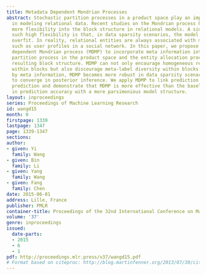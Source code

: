 ```yaml
---
title: Metadata Dependent Mondrian Processes
abstract: Stochastic partition processes in a product space play an important role
  in modeling relational data. Recent studies on the Mondrian process have introduced
  more flexibility into the block structure in relational models. A side-effect of
  such high flexibility is that, in data sparsity scenarios, the model is prone to
  overfit. In reality, relational entities are always associated with meta information,
  such as user profiles in a social network. In this paper, we propose a metadata
  dependent Mondrian process (MDMP) to incorporate meta information into the stochastic
  partition process in the product space and the entity allocation process on the
  resulting block structure. MDMP can not only encourage homogeneous relational interactions
  within blocks but also discourage meta-label diversity within blocks. Regularized
  by meta information, MDMP becomes more robust in data sparsity scenarios and easier
  to converge in posterior inference. We apply MDMP to link prediction and rating
  prediction and demonstrate that MDMP is more effective than the baseline models
  in prediction accuracy with a more parsimonious model structure.
layout: inproceedings
series: Proceedings of Machine Learning Research
id: wangd15
month: 0
firstpage: 1339
lastpage: 1347
page: 1339-1347
sections: 
author:
- given: Yi
  family: Wang
- given: Bin
  family: Li
- given: Yang
  family: Wang
- given: Fang
  family: Chen
date: 2015-06-01
address: Lille, France
publisher: PMLR
container-title: Proceedings of the 32nd International Conference on Machine Learning
volume: '37'
genre: inproceedings
issued:
  date-parts:
  - 2015
  - 6
  - 1
pdf: http://proceedings.mlr.press/v37/wangd15.pdf
# Format based on citeproc: http://blog.martinfenner.org/2013/07/30/citeproc-yaml-for-bibliographies/
---
```

